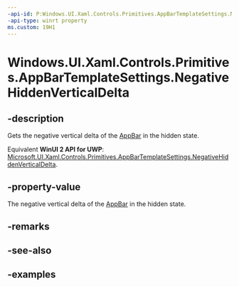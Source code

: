 ```yaml
---
-api-id: P:Windows.UI.Xaml.Controls.Primitives.AppBarTemplateSettings.NegativeHiddenVerticalDelta
-api-type: winrt property
ms.custom: 19H1
---
```


<!-- Property syntax.
public double NegativeHiddenVerticalDelta { get; }
-->

# Windows.UI.Xaml.Controls.Primitives.AppBarTemplateSettings.NegativeHiddenVerticalDelta

## -description

Gets the negative vertical delta of the [AppBar](../windows.ui.xaml.controls/appbar.md) in the hidden state.

Equivalent **WinUI 2 API for UWP**: [Microsoft.UI.Xaml.Controls.Primitives.AppBarTemplateSettings.NegativeHiddenVerticalDelta](/windows/winui/api/microsoft.ui.xaml.controls.primitives.appbartemplatesettings.negativehiddenverticaldelta).

## -property-value

The negative vertical delta of the [AppBar](../windows.ui.xaml.controls/appbar.md) in the hidden state.

## -remarks

## -see-also

## -examples

